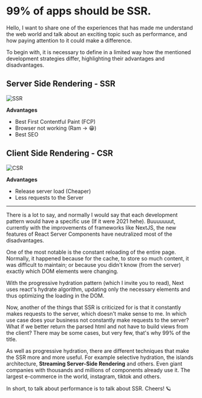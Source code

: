 # 99% of apps should be SSR.

Hello, I want to share one of the experiences that has made me understand the web world and talk about an exciting topic such as performance, and how paying attention to it could make a difference.

To begin with, it is necessary to define in a limited way how the mentioned development strategies differ, highlighting their advantages and disadvantages.

## Server Side Rendering - SSR 
![SSR](https://user-images.githubusercontent.com/33915497/205201292-c8c1fa8e-4ff6-45b8-94be-674ba03c1119.png)

**Advantages**
- Best First Contentful Paint (FCP)
- Browser not working (Ram → 😁)
- Best SEO

## Client Side Rendering - CSR
![CSR](https://user-images.githubusercontent.com/33915497/205201379-c335e8f4-c01b-4c39-8c5f-69558cf6c215.png)

**Advantages**
- Release server load (Cheaper)
- Less requests to the Server

<hr />

There is a lot to say, and normally I would say that each development pattern would have a specific use (If it were 2021 hehe). Buuuuuuut, currently with the improvements of frameworks like NextJS, the new features of React Server Components have neutralized most of the disadvantages.


One of the most notable is the constant reloading of the entire page. Normally, it happened because for the cache, to store so much content, it was difficult to maintain; or because you didn't know (from the server) exactly which DOM elements were changing.


With the progressive hydration pattern (which I invite you to read), Next uses react's hydrate algorithm, updating only the necessary elements and thus optimizing the loading in the DOM.


Now, another of the things that SSR is criticized for is that it constantly makes requests to the server, which doesn't make sense to me. In which use case does your business not constantly make requests to the server? What if we better return the parsed html and not have to build views from the client? There may be some cases, but very few, that's why 99% of the title.


As well as progressive hydration, there are different techniques that make the SSR more and more useful. For example selective hydration, the islands architecture, **Streaming Server-Side Rendering** and others. Even giant companies with thousands and millions of components already use it. The largest e-commerce in the world, instagram, tiktok and others.


In short, to talk about performance is to talk about SSR. Cheers! 🪐
